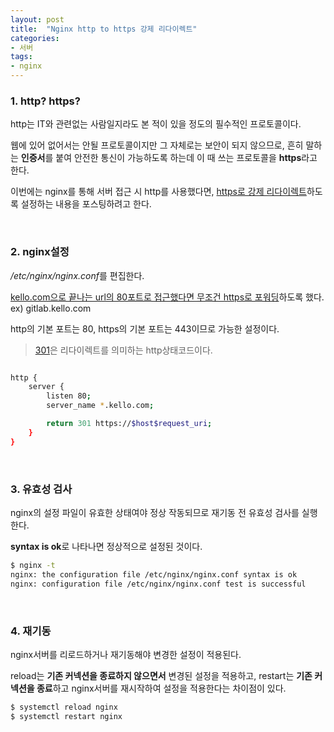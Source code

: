 ```yaml
---
layout: post
title:  "Nginx http to https 강제 리다이렉트"
categories:
- 서버
tags:
- nginx
---
```


### 1. http? https?
http는 IT와 관련없는 사람일지라도 본 적이 있을 정도의 필수적인 프로토콜이다.

웹에 있어 없어서는 안될 프로토콜이지만 그 자체로는 보안이 되지 않으므로,
흔히 말하는 **인증서**를 붙여 안전한 통신이 가능하도록 하는데 이 때 쓰는 프로토콜을 **https**라고 한다.

이번에는 nginx를 통해 서버 접근 시 http를 사용했다면,
<ins>https로 강제 리다이렉트</ins>하도록 설정하는 내용을 포스팅하려고 한다.

<br/>

### 2. nginx설정
<var>/etc/nginx/nginx.conf</var>를 편집한다.

<ins>kello.com으로 끝나는 url의 80포트로 접근했다면 무조건 https로 포워딩</ins>하도록 했다.
ex) gitlab.kello.com

http의 기본 포트는 80, https의 기본 포트는 443이므로 가능한 설정이다.
> [301](https://developer.mozilla.org/ko/docs/Web/HTTP/Status/301)은 리다이렉트를 의미하는 http상태코드이다. 

```bash

http {
    server {
        listen 80;
        server_name *.kello.com;

        return 301 https://$host$request_uri;
    }
}
```

<br/>

### 3. 유효성 검사
nginx의 설정 파일이 유효한 상태여야 정상 작동되므로 재기동 전 유효성 검사를 실행한다.

**syntax is ok**로 나타나면 정상적으로 설정된 것이다.

```bash
$ nginx -t
nginx: the configuration file /etc/nginx/nginx.conf syntax is ok
nginx: configuration file /etc/nginx/nginx.conf test is successful
```

<br/>

### 4. 재기동
nginx서버를 리로드하거나 재기동해야 변경한 설정이 적용된다.

reload는 **기존 커넥션을 종료하지 않으면서** 변경된 설정을 적용하고,
restart는 **기존 커넥션을 종료**하고 nginx서버를 재시작하여 설정을 적용한다는 차이점이 있다.

```bash
$ systemctl reload nginx
$ systemctl restart nginx
```
